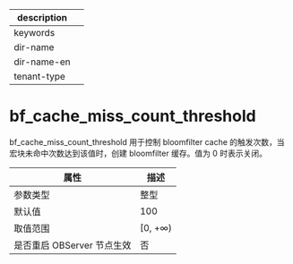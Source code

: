 |description||
|---|---|
|keywords||
|dir-name||
|dir-name-en||
|tenant-type||

# bf_cache_miss_count_threshold 


bf_cache_miss_count_threshold 用于控制 bloomfilter cache 的触发次数，当宏块未命中次数达到该值时，创建 bloomfilter 缓存。值为 0 时表示关闭。


|      **属性**      |  **描述**  |
|------------------|----------|
| 参数类型             | 整型       |
| 默认值              | 100      |
| 取值范围             | \[0, +∞) |
| 是否重启 OBServer 节点生效 | 否        |



